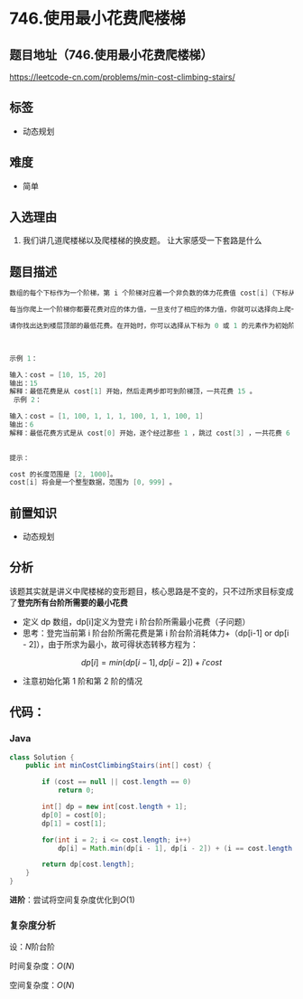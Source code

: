 # 746.使用最小花费爬楼梯

## 题目地址（746.使用最小花费爬楼梯）

https://leetcode-cn.com/problems/min-cost-climbing-stairs/

## 标签

- 动态规划

## 难度

- 简单

## 入选理由

1. 我们讲几道爬楼梯以及爬楼梯的换皮题。 让大家感受一下套路是什么

## 题目描述

```java
数组的每个下标作为一个阶梯，第 i 个阶梯对应着一个非负数的体力花费值 cost[i]（下标从 0 开始）。

每当你爬上一个阶梯你都要花费对应的体力值，一旦支付了相应的体力值，你就可以选择向上爬一个阶梯或者爬两个阶梯。

请你找出达到楼层顶部的最低花费。在开始时，你可以选择从下标为 0 或 1 的元素作为初始阶梯。

 

示例 1：

输入：cost = [10, 15, 20]
输出：15
解释：最低花费是从 cost[1] 开始，然后走两步即可到阶梯顶，一共花费 15 。
 示例 2：

输入：cost = [1, 100, 1, 1, 1, 100, 1, 1, 100, 1]
输出：6
解释：最低花费方式是从 cost[0] 开始，逐个经过那些 1 ，跳过 cost[3] ，一共花费 6 。
 

提示：

cost 的长度范围是 [2, 1000]。
cost[i] 将会是一个整型数据，范围为 [0, 999] 。
```

## 前置知识

- 动态规划

## 分析

该题其实就是讲义中爬楼梯的变形题目，核心思路是不变的，只不过所求目标变成了**登完所有台阶所需要的最小花费**

- 定义 dp 数组，dp[i]定义为登完 i 阶台阶所需最小花费（子问题）
- 思考：登完当前第 i 阶台阶所需花费是第 i 阶台阶消耗体力+（dp[i-1] or dp[i - 2]），由于所求为最小，故可得状态转移方程为：

$$dp[i]=min(dp[i - 1],dp[i- 2])+i'cost$$

- 注意初始化第 1 阶和第 2 阶的情况

## 代码：

### Java

```java
class Solution {
    public int minCostClimbingStairs(int[] cost) {

        if (cost == null || cost.length == 0)
            return 0;

        int[] dp = new int[cost.length + 1];
        dp[0] = cost[0];
        dp[1] = cost[1];

        for(int i = 2; i <= cost.length; i++)
            dp[i] = Math.min(dp[i - 1], dp[i - 2]) + (i == cost.length ? 0 : cost[i]);

        return dp[cost.length];
    }
}
```

**进阶**：尝试将空间复杂度优化到$O(1)$

### 复杂度分析

设：$N$阶台阶

时间复杂度：$O(N)$

空间复杂度：$O(N)$

